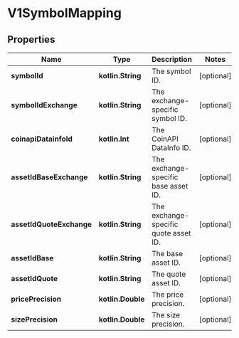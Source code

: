 
# V1SymbolMapping

## Properties
| Name | Type | Description | Notes |
| ------------ | ------------- | ------------- | ------------- |
| **symbolId** | **kotlin.String** | The symbol ID. |  [optional] |
| **symbolIdExchange** | **kotlin.String** | The exchange-specific symbol ID. |  [optional] |
| **coinapiDatainfoId** | **kotlin.Int** | The CoinAPI DataInfo ID. |  [optional] |
| **assetIdBaseExchange** | **kotlin.String** | The exchange-specific base asset ID. |  [optional] |
| **assetIdQuoteExchange** | **kotlin.String** | The exchange-specific quote asset ID. |  [optional] |
| **assetIdBase** | **kotlin.String** | The base asset ID. |  [optional] |
| **assetIdQuote** | **kotlin.String** | The quote asset ID. |  [optional] |
| **pricePrecision** | **kotlin.Double** | The price precision. |  [optional] |
| **sizePrecision** | **kotlin.Double** | The size precision. |  [optional] |



